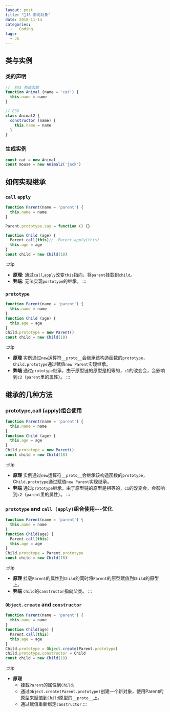 ```yaml
---
layout: post
title: "🛵JS 面向对象"
date: 2018-11-14
categories:
  -   Coding
tags:
  - JS
---
```

## 类与实例
### 类的声明
```js
//  ES5 构造函数
function Animal (name = 'cat') {
  this.name = name
}

// ES6
class Animal2 {
  constructor (name) {
    this.name = name
  }
}
```
### 生成实例
```js
const cat = new Animal
const mouse = new Animal2('jack')
```

## 如何实现继承
### `call` `apply`
```js {11}
function Parent(name = 'parent') {
  this.name = name
}

Parent.prototype.say = function () {}

function Child (age) {
  Parent.call(this)//  Parent.apply(this)
  this.age = age
}
const child = new Child(18)
```
:::tip
- **原理:** 通过`call`,`apply`改变`this`指向，将`parent`挂载到`child`。
- **弊端:** 无法实现`portotype`的继承。
:::

### `prototype`
```js {8}
function Parent(name = 'parent') {
  this.name = name
}
function Child (age) {
  this.age = age
}
Child.prototype = new Parent()
const child = new Child(18)
```
:::tip
- **原理** 实例通过`new`运算符`__proto__`会继承该构造函数的`prototype`，`Child.prototype`通过赋值`new Parent`实现继承。
- **弊端** 通过`prototype`继承，由于原型链的原型是相等的，`c1`的改变会，会影响到`c2`（`parent`里的属性）。
:::

## 继承的几种方法
### prototype,call (apply)组合使用
```js {9}
function Parent(name = 'parent') {
  this.name = name
}
function Child (age) {
  this.age = age
}
Child.prototype = new Parent()
const child = new Child(18)
```
:::tip
- **原理** 实例通过`new`运算符`__proto__`会继承该构造函数的`prototype`，C`hild.prototype`通过赋值`new Parent`实现继承。
- **弊端** 通过`prototype`继承，由于原型链的原型是相等的，`c1`的改变会，会影响到`c2`（`parent`里的属性）。
:::

### `prototype` and `call (apply)`组合使用---优化
```js
function Parent(name = 'parent') {
  this.name = name
}
function Child(age) {
  Parent.call(this)
  this.age = age
}
Child.prototype = Parent.prototype
const child = new Child(18)
```
:::tip
- **原理** 挂载`Parent`的属性到`Child`的同时将`Parent`的原型赋值到`Child`的原型上。
- **弊端** `child`的`canstructor`指向父类。
:::

### `Object.create` and `constructor`
```js
function Parent(name = 'parent') {
  this.name = name
}
function Child(age) {
  Parent.call(this)
  this.age = age
}
Child.prototype = Object.create(Parent.prototype)
child.prototype.constructor = Child
const child = new Child(18)
```
:::tip
- **原理** 
  - 挂载`Parent`的属性到`Child`。
  - 通过`Object.create(Parent.prototype)`创建一个新对象，使用Parent的原型来赋值到`Child`原型的`__proto__`上。
  - 通过赋值重新绑定`canstructor`
:::


